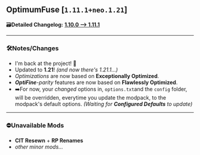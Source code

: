 ## OptimumFuse [`1.11.1+neo.1.21`]

🗃️**Detailed Changelog:** [**1.10.0 --> 1.11.1**](https://github.com/UltimatChamp/optimum-fuse/compare/v1.10.0...1.11.1)

<hr>

### 🛠️Notes/Changes

- I'm back at the project! 🥳
- Updated to **1.21**! _(and now there's 1.21.1...)_
- _Optimizations_ are now based on **Exceptionally Optimized**.
- _**OptiFine**-parity_ features are now based on **Flawlessly Optimized**.
- ➡️For now, your _changed_ options in, `options.txt`and the `config` folder, will be overridden, everytime you update the modpack, to the modpack's default options. _(Waiting for **Configured Defaults** to update)_

<hr>

### ⛔Unavailable Mods

- **CIT Resewn** + **RP Renames**
- _other minor mods..._
